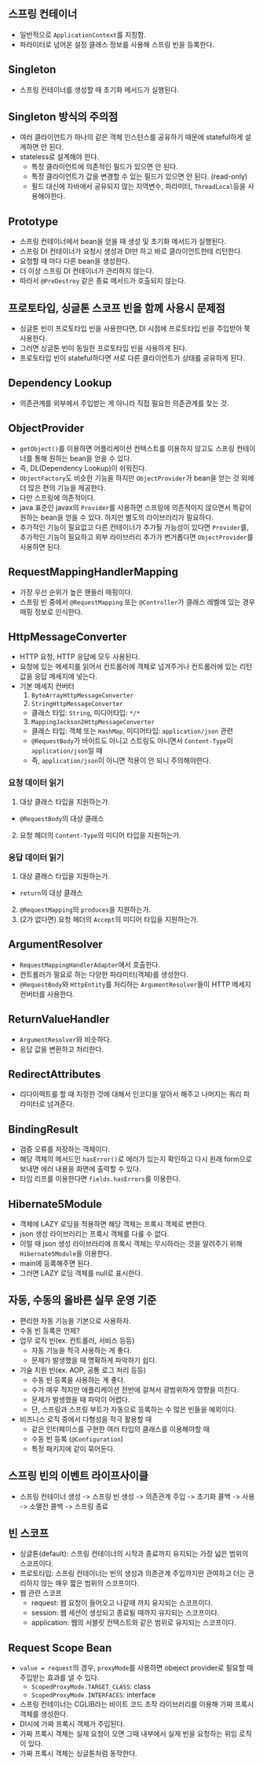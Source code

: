 ## 스프링 컨테이너
- 일반적으로 `ApplicationContext`를 지칭함.
- 파라미터로 넘어온 설정 클래스 정보를 사용해 스프링 빈을 등록한다.

## Singleton
- 스프링 컨테이너를 생성할 때 초기화 메서드가 실행된다.

## Singleton 방식의 주의점
- 여러 클라이언트가 하나의 같은 객체 인스턴스를 공유하기 때문에 stateful하게 설계하면 안 된다.
- stateless로 설계해야 한다.
  - 특정 클라이언트에 의존적인 필드가 있으면 안 된다.
  - 특정 클라이언트가 값을 변경할 수 있는 필드가 있으면 안 된다. (read-only)
  - 필드 대신에 자바에서 공유되지 않는 지역변수, 파라미터, `ThreadLocal`등을 사용해야한다.

## Prototype
- 스프링 컨테이너에서 bean을 얻을 때 생성 및 초기화 메서드가 실행된다.
- 스프링 DI 컨테이너가 요청시 생성과 DI만 하고 바로 클라이언트한테 리턴한다.
- 요청할 때 마다 다른 bean을 생성한다.
- 더 이상 스프링 DI 컨테이너가 관리하지 않는다.
- 따라서 `@PreDestroy` 같은 종료 메서드가 호출되지 않는다.

## 프로토타입, 싱글톤 스코프 빈을 함께 사용시 문제점
- 싱글톤 빈이 프로토타입 빈을 사용한다면, DI 시점에 프로토타입 빈을 주입받아 쭉 사용한다.
- 그러면 싱글톤 빈이 동일한 프로토타입 빈을 사용하게 된다.
- 프로토타입 빈이 stateful하다면 서로 다른 클라이언트가 상태를 공유하게 된다.

## Dependency Lookup
- 의존관계를 외부에서 주입받는 게 아니라 직접 필요한 의존관계를 찾는 것.

## ObjectProvider
- `getObject()`를 이용하면 어플리케이션 컨텍스트를 이용하지 않고도 스프링 컨테이너를 통해 원하는 bean을 얻을 수 있다.
- 즉, DL(Dependency Lookup)이 쉬워진다.
- `ObjectFactory`도 비슷한 기능을 하지만 `ObjectProvider`가 bean을 얻는 것 외에 더 많은 편의 기능을 제공한다.
- 다만 스프링에 의존적이다.
- java 표준인 javax의 `Provider`를 사용하면 스프링에 의존적이지 않으면서 똑같이 원하는 bean을 얻을 수 있다. 하지만 별도의 라이브러리가 필요하다.
- 추가적인 기능이 필요없고 다른 컨테이너가 추가될 가능성이 있다면 `Provider`를, 추가적인 기능이 필요하고 외부 라이브러리 추가가 번거롭다면 `ObjectProvider`를 사용하면 된다.

## RequestMappingHandlerMapping
- 가장 우선 순위가 높은 핸들러 매핑이다.
- 스프링 빈 중에서 `@RequestMapping` 또는 `@Controller`가 클래스 레벨에 있는 경우 매핑 정보로 인식한다.

## HttpMessageConverter
- HTTP 요청, HTTP 응답에 모두 사용된다.
- 요청에 있는 메세지를 읽어서 컨트롤러에 객체로 넘겨주거나 컨트롤러에 있는 리턴값을 응답 메세지에 넣는다.
- 기본 메세지 컨버터
  1. `ByteArrayHttpMessageConverter`
  2. `StringHttpMessageConverter`
    - 클래스 타입: `String`, 미디어타입: `*/*`
  3. `MappingJackson2HttpMessageConverter`
    - 클래스 타입: 객체 또는 `HashMap`, 미디어타입: `application/json` 관련
    - `@RequestBody`가 바이트도 아니고 스트링도 아니면서 `Content-Type`이 `application/json`일 때
    - 즉, `application/json`이 아니면 적용이 안 되니 주의해야한다.

### 요청 데이터 읽기
1. 대상 클래스 타입을 지원하는가.
  - `@RequestBody`의 대상 클래스
2. 요청 헤더의 `Content-Type`의 미디어 타입을 지원하는가.

### 응답 데이터 읽기
1. 대상 클래스 타입을 지원하는가.
  - `return`의 대상 클래스
2. `@RequestMapping`의 `produces`을 지원하는가.
3. (2가 없다면) 요청 헤더의 `Accept`의 미디어 타입을 지원하는가.

## ArgumentResolver
- `RequestMappingHandlerAdapter`에서 호출한다.
- 컨트롤러가 필요로 하는 다양한 파라미터(객체)를 생성한다.
- `@RequestBody`와 `HttpEntity`를 처리하는 `ArgumentResolver`들이 HTTP 메세지 컨버터를 사용한다.

## ReturnValueHandler
- `ArgumentResolver`와 비슷하다.
- 응답 값을 변환하고 처리한다.

## RedirectAttributes
- 리다이렉트를 할 때 지정한 것에 대해서 인코디을 알아서 해주고 나머지는 쿼리 파라미터로 넘겨준다.

## BindingResult
- 검증 오류를 저장하는 객체이다.
- 해당 객체의 메서드인 `hasError()`로 에러가 있는지 확인하고 다시 원래 form으로 보내면 에러 내용을 화면에 출력할 수 있다.
- 타임 리프를 이용한다면 `fields.hasErrors`를 이용한다.

## Hibernate5Module
- 객체에 LAZY 로딩을 적용하면 해당 객체는 프록시 객체로 변한다.
- json 생성 라이브러리는 프록시 객체를 다룰 수 없다.
- 이럴 때 json 생성 라이브러리에 프록시 객체는 무시하라는 것을 알려주기 위해 `Hibernate5Module`을 이용한다.
- main에 등록해주면 된다.
- 그러면 LAZY 로딩 객체를 null로 표시한다.

## 자동, 수동의 올바른 실무 운영 기준
- 편리한 자동 기능을 기본으로 사용하자.
- 수동 빈 등록은 언제?
- 업무 로직 빈(ex. 컨트롤러, 서비스 등등)
  - 자동 기능을 적극 사용하는 게 좋다.
  - 문제가 발생했을 때 명확하게 파악하기 쉽다.
- 기술 지원 빈(ex. AOP, 공통 로그 처리 등등)
  - 수동 빈 등록을 사용하는 게 좋다.
  - 수가 매우 적지만 애플리케이션 전반에 걸쳐서 광범위하게 영향을 미친다.
  - 문제가 발생했을 때 파악이 어렵다.
  - 단, 스프링과 스프링 부트가 자동으로 등록하는 수 많은 빈들을 예외이다.
- 비즈니스 로직 중에서 다형성을 적극 활용할 때
  - 같은 인터페이스를 구현한 여러 타입의 클래스를 이용해야할 때
  - 수동 빈 등록 (`@Configuration`)
  - 특정 패키지에 같이 묶어둔다.

## 스프링 빈의 이벤트 라이프사이클
- 스프링 컨테이너 생성 -> 스프링 빈 생성 -> 의존관계 주입 -> 초기화 콜백 -> 사용 -> 소멸전 콜백 -> 스프링 종료

## 빈 스코프
- 싱글톤(default): 스프링 컨테이너의 시작과 종료까지 유지되는 가장 넓은 범위의 스코프이다.
- 프로토타입: 스프링 컨테이너는 빈의 생성과 의존관계 주입까지만 관여하고 더는 관리하지 않는 매우 짧은 범위의 스코프이다.
- 웹 관련 스코프
  - request: 웹 요청이 들어오고 나갈때 까지 유지되는 스코프이다.
  - session: 웹 세션이 생성되고 종료될 때까지 유지되는 스코프이다.
  - application: 웹의 서블릿 컨텍스트와 같은 범위로 유지되는 스코프이다.

## Request Scope Bean
- `value = request`의 경우, `proxyMode`를 사용하면 obeject provider로 필요할 때 주입받는 효과를 낼 수 있다.
  - `ScopedProxyMode.TARGET_CLASS`: class
  - `ScopedProxyMode.INTERFACES`: interface
- 스프링 컨테이너는 CGLIB라는 바이트 코드 조작 라이브러리를 이용해 가짜 프록시 객체를 생성한다.
- DI시에 가짜 프록시 객체가 주입된다.
- 가짜 프록시 객체는 실제 요청이 오면 그때 내부에서 실제 빈을 요청하는 위임 로직이 있다.
- 가짜 프록시 객체는 싱글톤처럼 동작한다.
